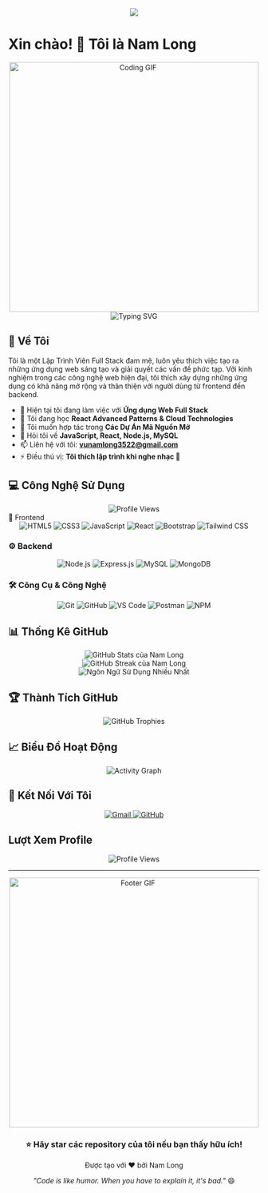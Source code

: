 <div align="center">
  <img src="https://capsule-render.vercel.app/api?type=waving&color=0:667eea,100:764ba2&height=200&section=header&text=Nam%20Long&fontSize=80&fontAlignY=35&desc=Lập%20Trình%20Viên%20Full%20Stack&descAlignY=55&descAlign=center&fontColor=ffffff"/>
</div>

# Xin chào! 👋 Tôi là Nam Long

<div align="center">
  <img src="https://nextshark.b-cdn.net/wp-content/uploads/2018/01/005.gif?width=1024&auto_optimize=medium&quality=85" alt="Coding GIF" width="500"/>
</div>

<div align="center">
  <img src="https://readme-typing-svg.herokuapp.com?font=Fira+Code&pause=1000&color=36BCF7&center=true&vCenter=true&width=600&lines=Full+Stack+Developer+🚀;Lập+Trình+Viên+Toàn+Diện;Luôn+Học+Hỏi+Công+Nghệ+Mới+📚;Yêu+Thích+Xây+Dựng+Ứng+Dụng+Web+💻" alt="Typing SVG" />
</div>

## 🚀 Về Tôi

Tôi là một Lập Trình Viên Full Stack đam mê, luôn yêu thích việc tạo ra những ứng dụng web sáng tạo và giải quyết các vấn đề phức tạp. Với kinh nghiệm trong các công nghệ web hiện đại, tôi thích xây dựng những ứng dụng có khả năng mở rộng và thân thiện với người dùng từ frontend đến backend.

- 🔭 Hiện tại tôi đang làm việc với **Ứng dụng Web Full Stack**
- 🌱 Tôi đang học **React Advanced Patterns & Cloud Technologies**
- 👯 Tôi muốn hợp tác trong **Các Dự Án Mã Nguồn Mở**
- 💬 Hỏi tôi về **JavaScript, React, Node.js, MySQL**
- 📫 Liên hệ với tôi: **vunamlong3522@gmail.com**
- ⚡ Điều thú vị: **Tôi thích lập trình khi nghe nhạc 🎵**

## 💻 Công Nghệ Sử Dụng
<div align="center">
  <img src="https://chrisdermody.com/content/images/2017/12/coding.gif" alt="Profile Views" />
</div>
 🎨 Frontend
<div align="center">
  <img src="https://img.shields.io/badge/HTML5-E34F26?style=for-the-badge&logo=html5&logoColor=white" alt="HTML5" />
  <img src="https://img.shields.io/badge/CSS3-1572B6?style=for-the-badge&logo=css3&logoColor=white" alt="CSS3" />
  <img src="https://img.shields.io/badge/JavaScript-F7DF1E?style=for-the-badge&logo=javascript&logoColor=black" alt="JavaScript" />
  <img src="https://img.shields.io/badge/React-20232A?style=for-the-badge&logo=react&logoColor=61DAFB" alt="React" />
  <img src="https://img.shields.io/badge/Bootstrap-563D7C?style=for-the-badge&logo=bootstrap&logoColor=white" alt="Bootstrap" />
  <img src="https://img.shields.io/badge/Tailwind_CSS-38B2AC?style=for-the-badge&logo=tailwind-css&logoColor=white" alt="Tailwind CSS" />
</div>

### ⚙️ Backend
<div align="center">
  <img src="https://img.shields.io/badge/Node.js-43853D?style=for-the-badge&logo=node.js&logoColor=white" alt="Node.js" />
  <img src="https://img.shields.io/badge/Express.js-404D59?style=for-the-badge&logo=express&logoColor=white" alt="Express.js" />
  <img src="https://img.shields.io/badge/MySQL-00000F?style=for-the-badge&logo=mysql&logoColor=white" alt="MySQL" />
  <img src="https://img.shields.io/badge/MongoDB-4EA94B?style=for-the-badge&logo=mongodb&logoColor=white" alt="MongoDB" />
</div>

### 🛠️ Công Cụ & Công Nghệ
<div align="center">
  <img src="https://img.shields.io/badge/Git-F05032?style=for-the-badge&logo=git&logoColor=white" alt="Git" />
  <img src="https://img.shields.io/badge/GitHub-100000?style=for-the-badge&logo=github&logoColor=white" alt="GitHub" />
  <img src="https://img.shields.io/badge/VS_Code-0078D4?style=for-the-badge&logo=visual%20studio%20code&logoColor=white" alt="VS Code" />
  <img src="https://img.shields.io/badge/Postman-FF6C37?style=for-the-badge&logo=postman&logoColor=white" alt="Postman" />
  <img src="https://img.shields.io/badge/npm-CB3837?style=for-the-badge&logo=npm&logoColor=white" alt="NPM" />
</div>

## 📊 Thống Kê GitHub

<div align="center">
  <img src="https://github-readme-stats.vercel.app/api?username=namlong&show_icons=true&theme=tokyonight&hide_border=true&include_all_commits=true&count_private=true" alt="GitHub Stats của Nam Long" />
</div>

<div align="center">
  <img src="https://github-readme-streak-stats.herokuapp.com/?user=namlong&theme=tokyonight&hide_border=true" alt="GitHub Streak của Nam Long" />
</div>

<div align="center">
  <img src="https://github-readme-stats.vercel.app/api/top-langs/?username=namlong&layout=compact&theme=tokyonight&hide_border=true" alt="Ngôn Ngữ Sử Dụng Nhiều Nhất" />
</div>

## 🏆 Thành Tích GitHub
<div align="center">
  <img src="https://github-profile-trophy.vercel.app/?username=namlong&theme=tokyonight&no-frame=true&no-bg=false&margin-w=4&column=7" alt="GitHub Trophies" />
</div>




## 📈 Biểu Đồ Hoạt Động
<div align="center">
  <img src="https://github-readme-activity-graph.vercel.app/graph?username=namlong&theme=tokyo-night&hide_border=true" alt="Activity Graph" />
</div>

## 🤝 Kết Nối Với Tôi

<div align="center">
  <a href="mailto:vunamlong3522@gmail.com">
    <img src="https://img.shields.io/badge/Gmail-D14836?style=for-the-badge&logo=gmail&logoColor=white" alt="Gmail" />
  </a>
  <a href="https://github.com/namlong">
    <img src="https://img.shields.io/badge/GitHub-100000?style=for-the-badge&logo=github&logoColor=white" alt="GitHub" />
  </a>
</div>



## Lượt Xem Profile
<div align="center">
  <img src="https://komarev.com/ghpvc/?username=namlong&label=Lượt%20xem%20profile&color=0e75b6&style=flat" alt="Profile Views" />
</div>

---

<div align="center">
  <img src="https://nextshark.b-cdn.net/wp-content/uploads/2018/01/007.gif?width=1024&auto_optimize=medium&quality=85" alt="Footer GIF" width="500"/>
</div>

<div align="center">
  <h3>⭐ Hãy star các repository của tôi nếu bạn thấy hữu ích!</h3>
  <p>Được tạo với ❤️ bởi Nam Long</p>
  <p><em>"Code is like humor. When you have to explain it, it's bad."</em> 😄</p>
</div>
